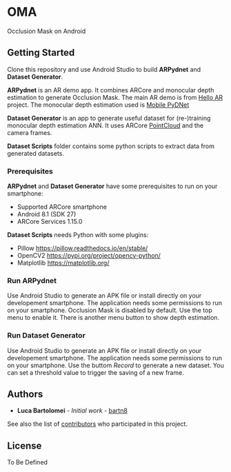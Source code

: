 # OMA

Occlusion Mask on Android

## Getting Started

Clone this repository and use Android Studio to build **ARPydnet** and **Dataset Generator**.

**ARPydnet** is an AR demo app. It combines ARCore and monocular depth estimation to generate Occlusion Mask.
The main AR demo is from [Hello AR](https://github.com/google-ar/arcore-android-sdk/tree/master/samples/hello_ar_java) project.
The monocular depth estimation used is [Mobile PyDNet](https://github.com/FilippoAleotti/mobilePydnet/)

**Dataset Generator** is an app to generate useful dataset for (re-)training monocular depth estimation ANN.
It uses ARCore [PointCloud](https://developers.google.com/ar/reference/java/arcore/reference/com/google/ar/core/PointCloud) and the camera frames.

**Dataset Scripts** folder contains some python scripts to extract data from generated datasets.

### Prerequisites

**ARPydnet** and **Dataset Generator** have some prerequisites to run on your smartphone:

- Supported ARCore smartphone
- Android 8.1 (SDK 27) 
- ARCore Services 1.15.0

**Dataset Scripts** needs Python with some plugins:

- Pillow https://pillow.readthedocs.io/en/stable/
- OpenCV2 https://pypi.org/project/opencv-python/
- Matplotlib https://matplotlib.org/

### Run ARPydnet

Use Android Studio to generate an APK file or install directly on your developement smartphone.
The application needs some permissions to run on your smartphone.
Occlusion Mask is disabled by default. Use the top menu to enable it.
There is another menu button to show depth estimation.

### Run Dataset Generator

Use Android Studio to generate an APK file or install directly on your developement smartphone.
The application needs some permissions to run on your smartphone.
Use the buttom *Record* to generate a new dataset.
You can set a threshold value to trigger the saving of a new frame.

## Authors

* **Luca Bartolomei** - *Initial work* - [bartn8](https://github.com/bartn8)

See also the list of [contributors](https://github.com/your/project/contributors) who participated in this project.

## License

To Be Defined
